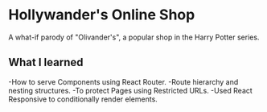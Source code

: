 # Hollywander's Online Shop

A what-if parody of "Olivander's", a popular shop in the Harry Potter series.

## What I learned

-How to serve Components using React Router.
-Route hierarchy and nesting structures.
-To protect Pages using Restricted URLs.
-Used React Responsive to conditionally render elements. 
